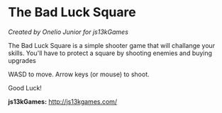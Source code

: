 The Bad Luck Square
===

*Created by Onelio Junior for js13kGames*

The Bad Luck Square is a simple shooter game that will challange your skills.
You'll have to protect a square by shooting enemies and buying upgrades


WASD to move.
Arrow keys (or mouse) to shoot.


Good Luck!


**js13kGames:** http://js13kgames.com/
